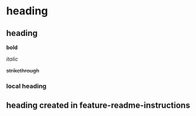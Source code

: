 # heading 

## heading

**bold**

*italic*

~~strikethrough~~

### local heading


## heading created in feature-readme-instructions